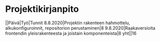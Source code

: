 # Projektikirjanpito
||Päivä|Työ|Tunnit
8.8.2020|Projektin rakenteen hahmottelu, alkukonfiguroinnit, repositorion perustaminen|8
9.8.2020|Raakaversioita frontendin yleisrakenteesta ja joistain komponenteista|8
yht||16
